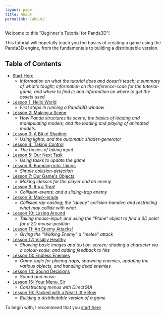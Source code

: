 ```yaml
---
layout: page
title: About
permalink: /about/
---
```


Welcome to this "Beginner's Tutorial for Panda3D"!

This tutorial will hopefully teach you the basics of creating a game using the Panda3D engine, from the fundamentals to building a distributable version.

Table of Contents
-
* [Start Here][startHere]
    * _Information on what the tutorial does and doesn't teach; a summary of what's taught; information on the reference-code for the tutorial-game, and where to find it; and information on where to get the assets used._
* [Lesson 1: Hello World][lesson01]
    * _First steps in running a Panda3D window_
* [Lesson 2: Making a Scene][lesson02]
    * _How Panda structures its scene; the basics of loading and manipulating models; and the loading and playing of animated models._
* [Lesson 3: A Bit of Shading][lesson03]
    * _Using lights; and the automatic shader-generator_
* [Lesson 4: Taking Control][lesson04]
    * _The basics of taking input_
* [Lesson 5: Our Next Task][lesson05]
    * _Using tasks to update the game_
* [Lesson 6: Bumping into Things][lesson06]
    * _Simple collision-detection_
* [Lesson 7: Our Game's Objects][lesson07]
    * _Making classes for the player and an enemy_
* [Lesson 8: It's a Trap!][lesson08]
    * _Collision-events; and a sliding-trap enemy_
* [Lesson 9: Mask-erade][lesson09]
    * _Collision ray-casting; the "queue" collision-handler; and restricting what may collide with what_
* [Lesson 10: Lasing Around][lesson10]
    * _Taking mouse-input; and using the "Plane" object to find a 3D point for a 2D mouse-position_
* [Lesson 11: An Enemy Attacks!][lesson11]
    * _Giving the "Walking Enemy" a "melee" attack_
* [Lesson 12: Visibly Healthy][lesson12]
    * _Showing basic images and text on-screen; shading a character via a colour-scale; and adding feedback to hits_
* [Lesson 13: Endless Enemies][lesson13]
    * _Game-logic for placing traps, spawning enemies, updating the various objects, and handling dead enemies_
* [Lesson 14: Sound Decisions][lesson14]
    * _Sound and music_
* [Lesson 15: Your Menu, Sir][lesson15]
    * _Constructing menus with DirectGUI_
* [Lesson 16: Packed with a Neat Little Bow][lesson16]
    * _Building a distributable version of a game_

To begin with, I recommend that you [start here][startHere]

[startHere]: tutorial/prologue.html
[lesson01]: tutorial/tut_lesson01.html
[lesson02]: tutorial/tut_lesson02.html
[lesson03]: tutorial/tut_lesson03.html
[lesson04]: tutorial/tut_lesson04.html
[lesson05]: tutorial/tut_lesson05.html
[lesson06]: tutorial/tut_lesson06.html
[lesson07]: tutorial/tut_lesson07.html
[lesson08]: tutorial/tut_lesson08.html
[lesson09]: tutorial/tut_lesson09.html
[lesson10]: tutorial/tut_lesson10.html
[lesson11]: tutorial/tut_lesson11.html
[lesson12]: tutorial/tut_lesson12.html
[lesson13]: tutorial/tut_lesson13.html
[lesson14]: tutorial/tut_lesson14.html
[lesson15]: tutorial/tut_lesson15.html
[lesson16]: tutorial/tut_lesson16.html
